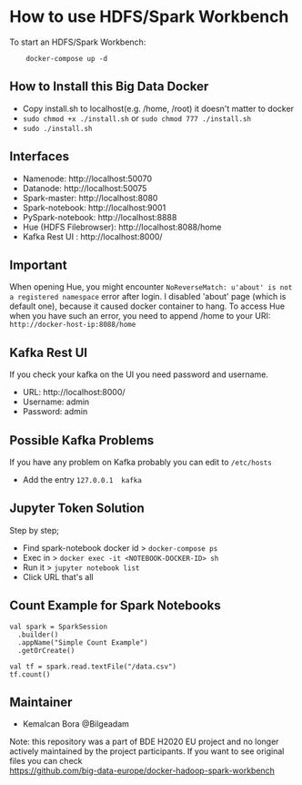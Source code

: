 # How to use HDFS/Spark Workbench

To start an HDFS/Spark Workbench:
```
    docker-compose up -d
```
## How to Install this Big Data Docker
* Copy install.sh to localhost(e.g. /home, /root) it doesn't matter to docker
* ```sudo chmod +x ./install.sh``` or ```sudo chmod 777 ./install.sh```
* ```sudo ./install.sh```
## Interfaces

* Namenode: http://localhost:50070
* Datanode: http://localhost:50075
* Spark-master: http://localhost:8080
* Spark-notebook: http://localhost:9001
* PySpark-notebook: http://localhost:8888
* Hue (HDFS Filebrowser): http://localhost:8088/home
* Kafka Rest UI : http://localhost:8000/

## Important

When opening Hue, you might encounter ```NoReverseMatch: u'about' is not a registered namespace``` error after login. I disabled 'about' page (which is default one), because it caused docker container to hang. To access Hue when you have such an error, you need to append /home to your URI: ```http://docker-host-ip:8088/home```
 
## Kafka Rest UI
 If you check your kafka on the UI you need password and username. <br>
 * URL: http://localhost:8000/ 
 * Username: admin
 * Password: admin 

## Possible Kafka Problems
If you have any problem on Kafka probably you can edit to ```/etc/hosts```
 * Add the entry  ```127.0.0.1  kafka```

## Jupyter Token Solution
Step by step;

 * Find spark-notebook docker id  > ```docker-compose ps```
 * Exec in > ```docker exec -it <NOTEBOOK-DOCKER-ID> sh```
 * Run it > ```jupyter notebook list```
 * Click URL that's all 

## Count Example for Spark Notebooks
```
val spark = SparkSession
  .builder()
  .appName("Simple Count Example")
  .getOrCreate()

val tf = spark.read.textFile("/data.csv")
tf.count()
```

## Maintainer
* Kemalcan Bora @Bilgeadam

Note: this repository was a part of BDE H2020 EU project and no longer actively maintained by the project participants. If you want to see original files you can check  
https://github.com/big-data-europe/docker-hadoop-spark-workbench